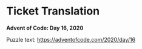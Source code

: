 # Ticket Translation

**Advent of Code: Day 16, 2020**

Puzzle text: https://adventofcode.com/2020/day/16
